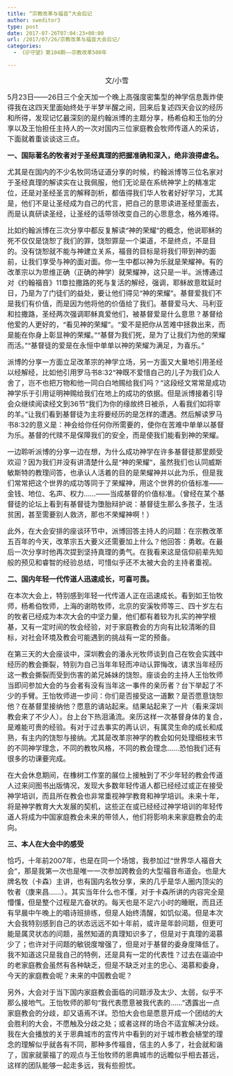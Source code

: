 ```yaml
---
title: “宗教改革与福音”大会后记
author: sweditor3
type: post
date: 2017-07-26T07:04:23+00:00
url: /2017/07/26/宗教改革与福音大会后记/
categories:
  - 《＠守望》第104期——宗教改革500年

---
```

<p style="text-align: center;">
  <span style="font-size: 12pt;">文/小雪</span>
</p>

<span style="font-size: 12pt;">5月23日——26日三个全天加一个晚上高强度密集型的神学信息轰炸使得我在这四天里面始终处于半梦半醒之间，回来后复述四天会议的经历和所得，发现记忆最深刻的是约翰派博的主题分享，杨希伯和王怡的分享以及王怡担任主持人的一次对国内三位家庭教会牧师传道人的采访，下面就着重谈谈这三点。</span>

<span style="font-size: 12pt;"><strong>一、国际著名的牧者对于圣经真理的把握准确和深入，绝非浪得虚名。</strong></span>

<span style="font-size: 12pt;">尤其是在国内的不少名牧同场证道分享的时候，约翰派博等三位名家对于圣经真理的解读实在让我佩服，他们无论是在系统神学上的精准定位，还是对圣经圣言的解释剖析，都值得我们华人牧者好好学习，尤其是，他们不是让圣经成为自己的代言，把自己的意思读进圣经里面去，而是认真研读圣经，让圣经的话带领改变自己的心思意念，格外难得。</span>

<span style="font-size: 12pt;">比如约翰派博在三次分享中都反复解读“神的荣耀”的概念，他说耶稣的死不仅仅是饶恕了我们的罪，饶恕罪是一个渠道，不是终点，不是目的。没有饶恕就不能与神建立关系，福音的目标是将我们带到神的面前，让我们享受与神的面对面。你一生中都以神为乐就是荣耀神。有的改革宗以为思维正确（正确的神学）就荣耀神，这只是一半。派博通过对《约翰福音》11章拉撒路的死与复活的解经，强调，耶稣故意耽延时日，乃是为了门徒们的益处，要让他们得见“神的荣耀”。基督爱我们不是我们有价值，而是因为他将他的价值给了我们。基督爱马大、马利亚和拉撒路，圣经两次强调耶稣真爱他们，被基督爱是什么意思？基督给他爱的人更好的，“看见神的荣耀”。“爱不是把你从苦难中拯救出来，而是能在你身上彰显神的荣耀。”“基督为我们死，是为了让我们为他的荣耀而活。”“基督徒的爱是在永恒中单单以神的荣耀为满足，为喜乐。”</span>

<span style="font-size: 12pt;">派博的分享一方面立足改革宗的神学立场，另一方面又大量地引用圣经以经解经，比如他引用罗马书8:32“神既不爱惜自己的儿子为我们众人舍了，岂不也把万物和他一同白白地赐给我们吗？”这段经文常常是成功神学乐于引用证明神赐给我们在地上的成功的依据。但是派博接着引导会众继续阅读经文到36节“我们为你的缘故终日被杀，人看我们如将宰的羊。”让我们看到基督徒为主将要经历的是怎样的遭遇。然后解读罗马书8:32的意义是：神会给你任何你所需要的，使你在苦难中单单以基督为乐。基督的代赎不是保障我们的安全，而是使我们能看到神的荣耀。</span>

<span style="font-size: 12pt;">一边聆听派博的分享一边在想，为什么成功神学在许多基督徒那里颇受欢迎？因为我们并没有讲清楚什么是“神的荣耀”，虽然我们也认同威斯敏斯特的教理问答，也承认人活着的目的是荣耀神并以此为乐，但是我们常常把这个世界的成功等同于了荣耀神，用这个世界的价值标准——金钱、地位、名声、权力……——当成基督的价值标准。（曾经在某个基督徒的论坛上看到有基督徒为堕胎辩护说：基督徒生那么多孩子，生活贫困，甚至需要别人救济，那也不荣耀神啊！）</span>

<span style="font-size: 12pt;">此外，在大会安排的座谈环节中，派博回答主持人的问题：在宗教改革五百年的今天，改革宗五大要义还需要加上什么？他回答：勇敢。在最后一次分享时他再次提到坚持真理的勇气。在我看来这是信仰前辈先知般的预见和睿智的经验总结，可惜似乎还不太被大会的主持者重视。</span>

<span style="font-size: 12pt;"><strong>二、国内年轻一代传道人迅速成长，可喜可畏。</strong></span>

<span style="font-size: 12pt;">在本次大会上，特别感到年轻一代传道人正在迅速成长。看到如王怡牧师，杨希伯牧师，上海的谢昉牧师，北京的安溪牧师等三、四十岁左右的牧者已经成为本次大会的中坚力量，他们都有着较为扎实的神学根基，又有一定时间的牧会经验，对于家庭教会的方向有比较清晰的目标，对社会环境及教会可能遇到的挑战有一定的预备。</span>

<span style="font-size: 12pt;">在第三天的大会座谈中，深圳教会的潘永光牧师谈到自己在牧会实践中经历的教会撕裂，特别为自己当年年轻而冲动认罪悔改，请求当年经历这一教会撕裂而受到伤害的弟兄姊妹的饶恕。座谈会的主持人王怡牧师当即问参加大会的与会者有没有当年这一事件的亲历者？台下举起了不少的手臂。王怡牧师进一步问：你们是否接受这一道歉？是否愿意饶恕他？在基督里接纳他？愿意的请站起来。结果站起来了一片（看来深圳教会来了不少人）。台上台下热泪涌流。亲历这样一次基督身体的复合，是难能可贵的经验。有对于过去事实的再认识，有属灵生命的成长和成熟，有主内的饶恕与接纳。尤其是改革宗神学的教会如何处理细枝末节的不同神学理念，不同的教牧风格，不同的教会理念……恐怕我们还有很多的功课要完成。</span>

<span style="font-size: 12pt;">在大会休息期间，在橡树工作室的展位上接触到了不少年轻的教会传道人过来问图书出版情况，发现大多数年轻传道人都已经经过或正在接受神学培训，而且所在教会也非常重视神学教育和神学培训。未来十年，将是神学教育大大发展的契机，这些正在或已经经过神学培训的年轻传道人将成为中国家庭教会未来的带领人，他们将影响未来家庭教会的走向。</span>

<span style="font-size: 12pt;"><strong>三、本人在大会中的感受</strong></span>

<span style="font-size: 12pt;">恰巧，十年前2007年，也是在同一个场馆，我参加过“世界华人福音大会”，那是我第一次也是唯一一次参加跨教会的大型福音布道会。也是大牌名牧（卡森）主讲，也有国内名牧分享，来的几乎是华人圈内顶尖的牧者（康来昌……）。其实当年什么也不懂，对于卡森所讲的内容完全是懵懂，但是整个过程是亢奋状的。每天也是不足六小时的睡眠，而且还有早晨中午晚上的唱诗班排练，但是人始终清醒，如饥似渴。但是本次大会我特别感到自己的状态远远不如十年前，或许是年龄问题，但更可能是属灵状态的问题，虽然知道的真理知识多了，但是对于真理的渴慕少了；也许对于问题的敏锐度增强了，但是对于基督的委身度降低了。我不知道这只是我自己的特例，还是具有一定的代表性？过去在逼迫中的老家庭教会虽然有各种缺乏，但是不缺乏对主的忠心、渴慕和委身，今天的家庭教会呢？未来的中国教会呢？</span>

<span style="font-size: 12pt;">另外，大会对于当下国内家庭教会面临的问题涉及太少、太弱，似乎不那么接地气。王怡牧师的那句“我代表愿意被我代表的……”透露出一点家庭教会的分歧，却又语焉不详。恐怕大会也是愿意开成一个团结的大会胜利的大会，不愿触及分歧之处；或者这样的场合不适宜解决分歧。我在大会播放的关于恩典城市的宣传片中看到的对于城市教会植堂的理念的理解似乎就各有不同，那种多传福音，信主的人多了，社会就和谐了，国家就蒙福了的观点与王怡牧师的恩典城市的远瞻似乎相去甚远，这样的团队能够一起走多远，我有些担忧。</span>